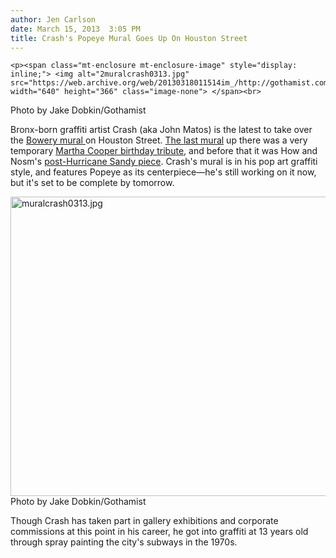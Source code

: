 ```yaml
---
author: Jen Carlson
date: March 15, 2013  3:05 PM
title: Crash's Popeye Mural Goes Up On Houston Street
---
```



	
	
	
	<p><span class="mt-enclosure mt-enclosure-image" style="display: inline;"> <img alt="2muralcrash0313.jpg" src="https://web.archive.org/web/20130318011514im_/http://gothamist.com/attachments/arts_jen/2muralcrash0313.jpg" width="640" height="366" class="image-none"> </span><br>
<span class="photo_caption">Photo by Jake Dobkin/Gothamist</span></p>

<p>Bronx-born graffiti artist Crash (aka John Matos) is the latest to take over the <a href="https://web.archive.org/web/20130318011514/http://www.flickr.com/photos/bluejake/tags/bowerywall/">Bowery mural </a>on Houston Street. <a href="https://web.archive.org/web/20130318011514/http://gothamist.com/2012/11/05/new_mural_goes_up_on_houston_street.php">The last mural</a> up there was a very temporary <a href="https://web.archive.org/web/20130318011514/http://www.flickr.com/photos/bluejake/8542178245/">Martha Cooper birthday tribute</a>, and before that it was How and Nosm&apos;s <a href="https://web.archive.org/web/20130318011514/http://gothamist.com/2012/11/05/new_mural_goes_up_on_houston_street.php">post-Hurricane Sandy piece</a>. Crash&apos;s mural is in his pop art graffiti style, and features Popeye as its centerpiece&#x2014;he&apos;s still working on it now, but it&apos;s set to be complete by tomorrow.</p>

<p><span class="mt-enclosure mt-enclosure-image" style="display: inline;"> <img alt="muralcrash0313.jpg" src="https://web.archive.org/web/20130318011514im_/http://gothamist.com/attachments/arts_jen/muralcrash0313.jpg" width="640" height="479" class="image-none"> </span><br>
<span class="photo_caption">Photo by Jake Dobkin/Gothamist</span></p>

<p>Though Crash has taken part in gallery exhibitions and corporate commissions at this point in his career, he got into graffiti at 13 years old through spray painting the city&apos;s subways in the 1970s.</p>
	
	
	
	
	
